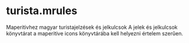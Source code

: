 # turista.mrules
Maperitivhez magyar turistajelzések és jelkulcsok
A jelek és jelkulcsok könyvtárat a maperitive icons könyvtárába kell helyezni értelem szerűen.
